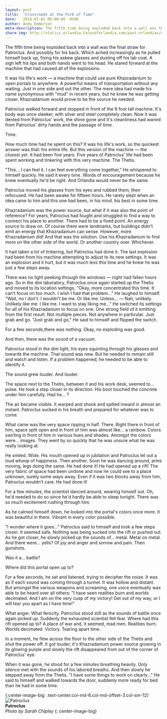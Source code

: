 ```yaml
---
layout: post
title:  "Crossroads at the Fork of Time"
date:   2016-07-01 09:00:00 -0500
author: Andy Emmerson
meta-description: The fifth time being exploded back into a wall was the final straw for Patroclus. And possibly for his back. Which ached increasingly as he pulled himself back up, fixing his askew glasses...
share-img: http://statics.orlandia.talesoforlandia.com/past-orlandias/crisis/patroclus.jpg
---
```


The fifth time being exploded back into a wall was the final straw for Patroclus. And possibly for his back. Which ached increasingly as he pulled himself back up, fixing his askew glasses and dusting off his lab coat. A sigh left his lips and both hands went to his head. He stared forward at the machine that had caused all of the explosions.

It was his life's work — a machine that could use pure Khazradanium to open portals to anywhere. A powerful means of transportation without any waiting. Just in one side and out the other. The mere idea had made his name synonymous with "mud" in recent years, but he knew he was getting closer. Khazradanium would prove to be the source he needed.

Patroclus walked forward and stopped in front of the 6 foot tall machine. It's body was once sleeker, with silver and steel completely clean. Now it was dented from Patroclus' work, the shine gone and it's cleanliness had waned from Patroclus' dirty hands and the passage of time.

Time.

How much time had he spent on this? It was his life's work, so the quickest answer was that: his entire life. But this version of the machine — the closest yet. It had been five years. Five years of Patroclus' life had been spent working and tinkering with this very machine. The Thetis.

"This... I can feel it. I can feel everything come together," He whispered to himself quickly. He said it every time. Words of encouragement because he knew eventually he'd be right. And Orlandia would never be the same.

Patroclus moved his glasses from his eyes and rubbed them, then refocused. He had been awake for fifteen hours. He rarely slept when an idea came to him and this one had been, in his mind. his best in some time.

Khazradanium was the power source, but what if it was also the point of reference? For years, Patroclus had fought and struggled to find a way to connect his place to another. There had to be a fixed point. An energy source to draw on. Of course there were landmarks, but buildings didn't emit an energy that Khazradanium can sense. However, more Khazradanium did! And that was the solution. Use his Khazradanium to find more on the other side of the world. Or another country over. Whichever.

It had taken a lot of tinkering, but Patroclus had done it. The last explosion had been from his machine attempting to adjust to its new settings. It was an explosion and it hurt, but it was much less this time and he knew he was just a few steps away.

There was no light peeking through the windows — night had fallen hours ago. So in the dim laboratory, Patroclus once again started up the Thetis and moved to its location settings. "Okay, more concentrated this time. It can't focus on too much. I wish I had that problem..." He laughed to himself. "Wait, no I don't. I wouldn't be me. Or like me. Unless... — Nah, unlikely. Unlikely like me. I like me. I want to stay liking me..." He switched its settings for all of his Khazradanium to focus on one. One strong field of it emitting from the first result. Not multiple pieces. Not anywhere in particular. Just grab and go. "Just grab and go," He said to himself and flipped the switch.

For a few seconds,there was nothing. Okay, no exploding was good.

And then, there was the sound of a vacuum.

Patroclus stood in the dim light, his eyes squinting through his glasses and towards the machine. That sound was new. But he needed to remain still and watch and listen. If a problem happened, he needed to be able to identify it.

The sound grew louder. And louder.

The space next to the Thetis, between it and his work desk, seemed to... pulse. He took a step closer in its direction. His boot touched the concrete under him carefully. Had he... ?

The air became visible. It warped and shook and spilled inward in almost an instant. Patroclus sucked in his breath and prepared for whatever was to come.

What came was the very space ripping in half. There. Right there in front of him, space split open and in front of him was almost like... a rainbow. Colors swirling in front of him in various hues and shades. Amongst the colors were... images. They went by so quickly that he was unsure what he was really looking at.

He smiled. Wide. His mouth opened up in jubilation and Patroclus let out a loud whoop of happiness. Then another. Soon he was dancing around, arms moving, legs doing the same. He had done it! He had opened up a rift! The very fabric of space had been undone and now he could see to a place unknown, surely some ways away. Even if it was two blocks away from him, Patroclus wouldn't care. He had done it!

For a few minutes, the scientist danced around, wearing himself out. Oh, he'd needed to do so since he'd hardly be able to sleep tonight. There was so much excitement rushing through him.

As he calmed himself down, he looked into the portal's colors once more. It was beautiful in there. Vibrant in every color possible.

"I wonder where it goes..." Patroclus said to himself and took a few steps closer. It seemed safe. Nothing was being sucked into the rift or pushed out. As he got closer, he slowly picked up the sounds of... metal. Metal on metal. And there were... yells? Of joy and anger and sorrow and pain. Then gunshots.

Was it a... battle?

Where did this portal open up to?

For a few seconds, he sat and listened, trying to decipher the noise. It was as if each sound was coming through a tunnel. It was hollow and distant. But amongst the various weapons and screaming, one voice eventually was able to be heard over all others: "I have seen realities burn and worlds decimated. And I am on the very cusp of my victory! Get out of my way, or I will tear you apart as I have time!"

What anger. What ferocity. Patroclus stood still as the sounds of battle once again picked up. Suddenly the exhausted scientist felt fear. Where had this rift opened up to? A place of war and, it seemed, mad men. Realities burn. Worlds decimated. Victory. Tearing apart time.

In a moment, he flew across the floor to the other side of the Thetis and shut the power off. It got louder, it's Khazradanium power source growing in its glowing purple and slowly the rift disappeared from out of the corner of Patroclus' eye.

When it was gone, he stood for a few minutes breathing heavily. Only silence met with the sounds of his labored breaths. And then slowly he stepped away from the Thetis. "I have some things to work on clearly..." He said to himself and walked towards the door, suddenly more ready for bed than he had in some time.

{:center-image-big: .text-center.col-md-6.col-md-offset-3.col-sm-12}
![Patroclus][patroclus]<br>
**Patroclus**<br>
*Photo by Sarah Chipley*
{: center-image-big}

[patroclus]: http://statics.orlandia.talesoforlandia.com/past-orlandias/crisis/patroclus.jpg